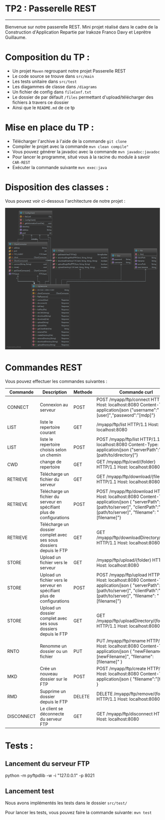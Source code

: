 TP2 : Passerelle REST
===================



----------
<p> Bienvenue sur notre passerelle REST. Mini projet réalisé dans le cadre de la Construction d'Application Repartie par Irakoze Franco Davy et Leprêtre Guillaume.</p>

# Composition du TP :

- Un projet `Maven` regroupant notre projet Passerelle REST
- Le code source se trouve dans `src/main`
- Les tests unitaire dans `src/test`
- Les diagammes de classe dans `/diagrams`
- Un fichier de config dans `fileConf.txt`
- Le dossier de par défault `/files`  permettant d'upload/télécharger des fichiers à travers ce dossier
- Ainsi que le `README.md` de ce tp


# Mise en place du TP :

- Télécharger l'archive à l'aide de la commande `git clone`
- Compiler le projet avec la commande `mvn clean compile"`
- Vous pouvez générer la javadoc avec la commande `mvn javadoc:javadoc`
- Pour lancer le programme, situé vous à la racine du module à savoir `CAR-REST`
- Exécuter la commande suivante `mvn exec:java`

# Disposition des classes :

Vous pouvez voir ci-dessous l'architecture de notre projet : 

![image](diagrams/tp2.png)

# Commandes REST 

Vous pouvez effectuer les commandes suivantes : 

| Commande   | Description                  | Methode    | Commande curl                                                             |
|------------|------------------------------|------------|---------------------------------------------------------------------------|
| CONNECT    | Connexion au serveur         |  POST      | POST /myapp/ftp/connect HTTP/1.1 Host: localhost:8080 Content-Type: application/json {"username":"[user]","password":"[mdp]"}    |
| LIST       |  liste le repertoire courant | GET | /myapp/ftp/list HTTP/1.1 Host: localhost:8080  |
| LIST  |  liste le repertoire choisis selon un chemin | POST | POST /myapp/ftp/list HTTP/1.1 Host: localhost:8080  Content-Type: application/json {"serverPath":"[path/to/directory]"}|
| CWD |  change de repertoire  |  GET  | GET /myapp/ftp/cwd/{folder} HTTP/1.1 Host: localhost:8080 |
| RETRIEVE | Télécharge un fichier du serveur |  GET  | GET /myapp/ftp/download/{filename} HTTP/1.1 Host: localhost:8080 |
| RETRIEVE | Télécharge un fichier du serveur en spécifiant plus de configurations |  POST  | POST /myapp/ftp/download HTTP/1.1 Host: localhost:8080 Content-Type: application/json { "serverPath":"[path/to/server]", "clientPath":"[path/to/server]", "filename": "[filename]"} |
| RETRIEVE | Télécharge un dossier complet avec ses sous dossiers depuis le FTP |  GET  | GET /myapp/ftp/downloadDirectory/{folder} HTTP/1.1 Host: localhost:8080 |
| STORE |  Upload un fichier vers le serveur  |  GET  |/myapp/ftp/upload/{folder} HTTP/1.1 Host: localhost:8080 |
| STORE |  Upload un fichier vers le serveur en spécifiant plus de configurations  |  POST  |POST /myapp/ftp/upload HTTP/1.1 Host: localhost:8080 Content-Type: application/json { "serverPath":"[path/to/server]", "clientPath":"[path/to/server]", "filename": "[filename]"} |
| STORE | Upload un dossier complet avec ses sous dossiers depuis le FTP  |  GET  |GET /myapp/ftp/uploadDirectory/{folder} HTTP/1.1 Host: localhost:8080 |
| RNTO  | Renomme un dossier ou un fichier |  PUT  | PUT /myapp/ftp/rename HTTP/1.1 Host: localhost:8080 Content-Type: application/json { "newFilename":"[newFilename]", "filename": [filename]" }|
| MKD | Crée un nouveau dossier sur le FTP |  POST  |POST /myapp/ftp/create HTTP/1.1 Host: localhost:8080 Content-Type: application/json { "filename":"[folder]" }|
| RMD | Supprime un dossier depuis le FTP |  DELETE  | DELETE /myapp/ftp/remove/{folder} HTTP/1.1 Host: localhost:8080 |
| DISCONNECT | Le client se déconnecte du serveur FTP |  GET  | GET /myapp/ftp/disconnect HTTP/1.1 Host: localhost:8080 |


# Tests :

## Lancement du serveur FTP
python -m pyftpdlib -w -i "127.0.0.1" -p 8021

## Lancement test
Nous avons implémentés les tests dans le dossier `src/test/`

Pour lancer les tests, vous pouvez faire la commande suivante:
`mvn test`
